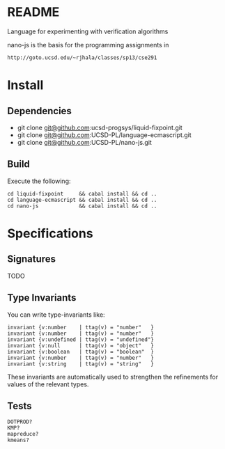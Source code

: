 README
=======

Language for experimenting with verification algorithms

nano-js is the basis for the programming assignments in 

    http://goto.ucsd.edu/~rjhala/classes/sp13/cse291


Install
=======

Dependencies
------------

* git clone git@github.com:ucsd-progsys/liquid-fixpoint.git 
* git clone git@github.com:UCSD-PL/language-ecmascript.git
* git clone git@github.com:UCSD-PL/nano-js.git

Build
-----

Execute the following:

    cd liquid-fixpoint     && cabal install && cd ..
    cd language-ecmascript && cabal install && cd ..
    cd nano-js             && cabal install && cd ..

Specifications
==============


Signatures
----------

TODO


Type Invariants
---------------

You can write type-invariants like:

    invariant {v:number    | ttag(v) = "number"   }
    invariant {v:number    | ttag(v) = "number"   }
    invariant {v:undefined | ttag(v) = "undefined"}
    invariant {v:null      | ttag(v) = "object"   }
    invariant {v:boolean   | ttag(v) = "boolean"  }  
    invariant {v:number    | ttag(v) = "number"   } 
    invariant {v:string    | ttag(v) = "string"   } 

These invariants are automatically used to strengthen the refinements
for values of the relevant types.



Tests
-----

    DOTPROD?
    KMP?
    mapreduce?
    kmeans?

